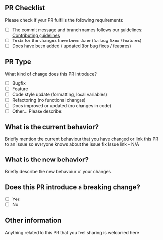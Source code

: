 ## PR Checklist

Please check if your PR fulfills the following requirements:

- [ ] The commit message and branch names follows our guidelines: [Contributing guidelines](https://github.com/AmishFaldu/Swagger-Docs/blob/master/CONTRIBUTING.md)
- [ ] Tests for the changes have been done (for bug fixes / features)
- [ ] Docs have been added / updated (for bug fixes / features)

## PR Type

What kind of change does this PR introduce?

- [ ] Bugfix
- [ ] Feature
- [ ] Code style update (formatting, local variables)
- [ ] Refactoring (no functional changes)
- [ ] Docs improved or updated (no changes in code)
- [ ] Other... Please describe:

## What is the current behavior?

Briefly mention the current behaviour that you have changed or link this PR to an issue so everyone knows about the issue fix
Issue link - N/A

## What is the new behavior?

Briefly describe the new behavoiur of your changes

## Does this PR introduce a breaking change?

- [ ] Yes
- [ ] No

## Other information

Anything related to this PR that you feel sharing is welcomed here
